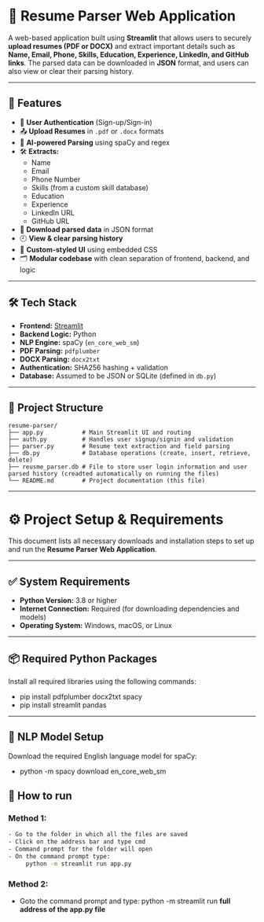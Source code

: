 # 📄 Resume Parser Web Application

A web-based application built using **Streamlit** that allows users to securely **upload resumes (PDF or DOCX)** and extract important details such as **Name, Email, Phone, Skills, Education, Experience, LinkedIn, and GitHub links**. The parsed data can be downloaded in **JSON** format, and users can also view or clear their parsing history.

---

## 🌟 Features

- 🔐 **User Authentication** (Sign-up/Sign-in)
- 📤 **Upload Resumes** in `.pdf` or `.docx` formats
- 🧠 **AI-powered Parsing** using spaCy and regex
- 🛠️ **Extracts:**
  - Name
  - Email
  - Phone Number
  - Skills (from a custom skill database)
  - Education
  - Experience
  - LinkedIn URL
  - GitHub URL
- 💾 **Download parsed data** in JSON format
- 🕘 **View & clear parsing history**
- 🎨 **Custom-styled UI** using embedded CSS
- 🗂️ **Modular codebase** with clean separation of frontend, backend, and logic

---

## 🛠️ Tech Stack

- **Frontend:** [Streamlit](https://streamlit.io/)
- **Backend Logic:** Python
- **NLP Engine:** spaCy (`en_core_web_sm`)
- **PDF Parsing:** `pdfplumber`
- **DOCX Parsing:** `docx2txt`
- **Authentication:** SHA256 hashing + validation
- **Database:** Assumed to be JSON or SQLite (defined in `db.py`)

---

## 📁 Project Structure

```plaintext
resume-parser/
├── app.py           # Main Streamlit UI and routing
├── auth.py          # Handles user signup/signin and validation
├── parser.py        # Resume text extraction and field parsing
├── db.py            # Database operations (create, insert, retrieve, delete)
├── reusme_parser.db # File to store user login information and user parsed history (creadted automatically on running the files)
└── README.md        # Project documentation (this file)
```

---

# ⚙️ Project Setup & Requirements

This document lists all necessary downloads and installation steps to set up and run the **Resume Parser Web Application**.

---

## ✅ System Requirements

- **Python Version:** 3.8 or higher
- **Internet Connection:** Required (for downloading dependencies and models)
- **Operating System:** Windows, macOS, or Linux

---

## 📦 Required Python Packages

Install all required libraries using the following commands:
- pip install pdfplumber docx2txt spacy
- pip install streamlit pandas

---

## 🧠 NLP Model Setup

Download the required English language model for spaCy:
- python -m spacy download en_core_web_sm

## 🚀 How to run
### Method 1:
```bash
- Go to the folder in which all the files are saved
- Click on the address bar and type cmd
- Command prompt for the folder will open
- On the command prompt type:
     python -m streamlit run app.py
```
### Method 2:

- Goto the command prompt and type:
      python -m streamlit run **full address of the app.py file**

